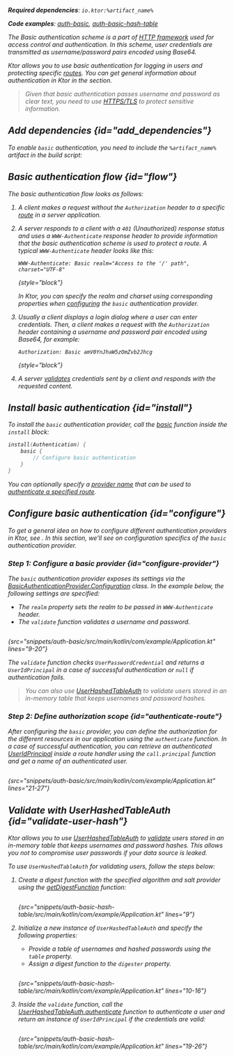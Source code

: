 [//]: # (title: Basic authentication)

<var name="artifact_name" value="ktor-server-auth"/>

<tldr>
<p>
<b>Required dependencies</b>: <code>io.ktor:%artifact_name%</code>
</p>
<p>
<b>Code examples</b>: <a href="https://github.com/ktorio/ktor-documentation/tree/%current-branch%/codeSnippets/snippets/auth-basic">auth-basic</a>, <a href="https://github.com/ktorio/ktor-documentation/tree/%current-branch%/codeSnippets/snippets/auth-basic-hash-table">auth-basic-hash-table</a>
</p>
</tldr>

The Basic authentication scheme is a part of [HTTP framework](https://developer.mozilla.org/en-US/docs/Web/HTTP/Authentication) used for access control and authentication. In this scheme, user credentials are transmitted as username/password pairs encoded using Base64.

Ktor allows you to use basic authentication for logging in users and protecting specific [routes](Routing_in_Ktor.md). You can get general information about authentication in Ktor in the [](authentication.md) section.

> Given that basic authentication passes username and password as clear text, you need to use [HTTPS/TLS](ssl.md) to protect sensitive information.

## Add dependencies {id="add_dependencies"}
To enable `basic` authentication, you need to include the `%artifact_name%` artifact in the build script:

<include src="lib.xml" include-id="add_ktor_artifact"/>

## Basic authentication flow {id="flow"}

The basic authentication flow looks as follows:

1. A client makes a request without the `Authorization` header to a specific [route](Routing_in_Ktor.md) in a server application.
1. A server responds to a client with a `401` (Unauthorized) response status and uses a `WWW-Authenticate` response header to provide information that the basic authentication scheme is used to protect a route. A typical `WWW-Authenticate` header looks like this:
   
   ```
   WWW-Authenticate: Basic realm="Access to the '/' path", charset="UTF-8"
   ```
   {style="block"}
   
   In Ktor, you can specify the realm and charset using corresponding properties when [configuring](#configure-provider) the `basic` authentication provider.

1. Usually a client displays a login dialog where a user can enter credentials. Then, a client makes a request with the `Authorization` header containing a username and password pair encoded using Base64, for example:
   
   ```
   Authorization: Basic amV0YnJhaW5zOmZvb2Jhcg
   ```
   {style="block"}

1. A server [validates](#configure-provider) credentials sent by a client and responds with the requested content.


## Install basic authentication {id="install"}
To install the `basic` authentication provider, call the [basic](https://api.ktor.io/ktor-server/ktor-server-plugins/ktor-server-auth/io.ktor.server.auth/basic.html) function inside the `install` block:

```kotlin
install(Authentication) {
    basic {
        // Configure basic authentication
    }
}
```

You can optionally specify a [provider name](authentication.md#provider-name) that can be used to [authenticate a specified route](#authenticate-route).

## Configure basic authentication {id="configure"}

To get a general idea on how to configure different authentication providers in Ktor, see [](authentication.md#configure). In this section, we'll see on configuration specifics of the `basic` authentication provider. 

### Step 1: Configure a basic provider {id="configure-provider"}

The `basic` authentication provider exposes its settings via the [BasicAuthenticationProvider.Configuration](https://api.ktor.io/ktor-server/ktor-server-plugins/ktor-server-auth/io.ktor.server.auth/-basic-authentication-provider/-config/index.html) class. In the example below, the following settings are specified:
* The `realm` property sets the realm to be passed in `WWW-Authenticate` header.
* The `validate` function validates a username and password.

```kotlin
```
{src="snippets/auth-basic/src/main/kotlin/com/example/Application.kt" lines="9-20"}
   
The `validate` function checks `UserPasswordCredential` and returns a `UserIdPrincipal` in a case of successful authentication or `null` if authentication fails. 
> You can also use [UserHashedTableAuth](#validate-user-hash) to validate users stored in an in-memory table that keeps usernames and password hashes.

### Step 2: Define authorization scope {id="authenticate-route"}

After configuring the `basic` provider, you can define the authorization for the different resources in our application using the `authenticate` function. In a case of successful authentication, you can retrieve an authenticated [UserIdPrincipal](https://api.ktor.io/ktor-server/ktor-server-plugins/ktor-server-auth/io.ktor.server.auth/-user-id-principal/index.html) inside a route handler using the `call.principal` function and get a name of an authenticated user.

```kotlin
```
{src="snippets/auth-basic/src/main/kotlin/com/example/Application.kt" lines="21-27"}


## Validate with UserHashedTableAuth {id="validate-user-hash"}

Ktor allows you to use [UserHashedTableAuth](#validate-user-hash) to [validate](#configure-provider) users stored in an in-memory table that keeps usernames and password hashes. This allows you not to compromise user passwords if your data source is leaked.

To use `UserHashedTableAuth` for validating users, follow the steps below:

1. Create a digest function with the specified algorithm and salt provider using the [getDigestFunction](https://api.ktor.io/ktor-utils/io.ktor.util/get-digest-function.html) function:
   
   ```kotlin
   ```
   {src="snippets/auth-basic-hash-table/src/main/kotlin/com/example/Application.kt" lines="9"}

1. Initialize a new instance of `UserHashedTableAuth` and specify the following properties:
   * Provide a table of usernames and hashed passwords using the `table` property.
   * Assign a digest function to the `digester` property.
   
   ```kotlin
   ```
   {src="snippets/auth-basic-hash-table/src/main/kotlin/com/example/Application.kt" lines="10-16"}
   
1. Inside the `validate` function, call the [UserHashedTableAuth.authenticate](https://api.ktor.io/ktor-server/ktor-server-plugins/ktor-server-auth/io.ktor.server.auth/-user-hashed-table-auth/authenticate.html) function to authenticate a user and return an instance of `UserIdPrincipal` if the credentials are valid:

   ```kotlin
   ```
   {src="snippets/auth-basic-hash-table/src/main/kotlin/com/example/Application.kt" lines="19-26"}
